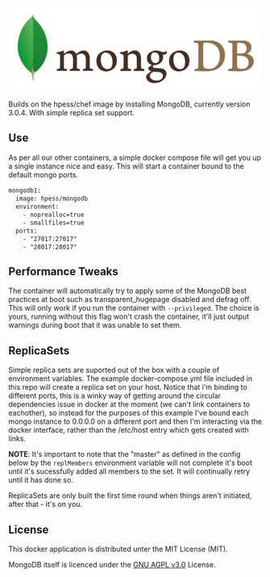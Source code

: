 ![MongoDB](/mongodb.jpeg?raw=true "MongoDB")

Builds on the hpess/chef image by installing MongoDB, currently version 3.0.4.  With simple replica set support.

## Use
As per all our other containers, a simple docker compose file will get you up a single instance nice and easy.  This will start a container bound to the default mongo ports.
```
mongodb1:
  image: hpess/mongodb
  environment:
    - noprealloc=true
    - smallfiles=true
  ports:
    - "27017:27017"
    - "28017:28017"
```
## Performance Tweaks
The container will automatically try to apply some of the MongoDB best practices at boot such as transparent_hugepage disabled and defrag off.  This will only work if you run the container with `--privileged`.  The choice is yours, running without this flag won't crash the container, it'll just output warnings during boot that it was unable to set them.

## ReplicaSets
Simple replica sets are suported out of the box with a couple of environment variables.  The example docker-compose.yml file included in this repo will create a replica set on your host.  Notice that i'm binding to different ports, this is a winky way of getting around the circular dependencies issue in docker at the moment (we can't link containers to eachother), so instead for the purposes of this example I've bound each mongo instance to 0.0.0.0 on a different port and then I'm interacting via the docker interface, rather than the /etc/host entry which gets created with links.

__NOTE__: It's important to note that the "master" as defined in the config below by the `replMembers` environment variable will not complete it's boot until it's sucessfully added all members to the set.  It will continually retry until it has done so.

ReplicaSets are only built the first time round when things aren't initiated, after that - it's on you.

## License
This docker application is distributed unter the MIT License (MIT).

MongoDB itself is licenced under the [GNU AGPL v3.0](http://www.gnu.org/licenses/agpl-3.0.html) License.
